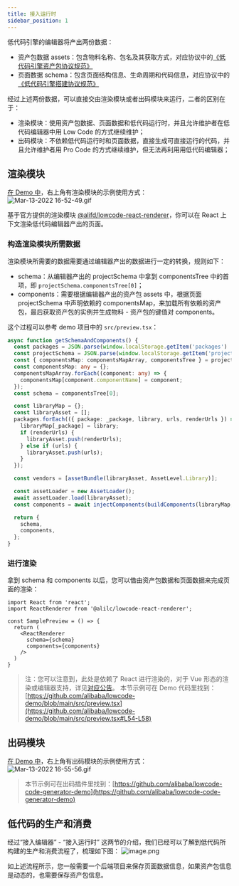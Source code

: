 ```yaml
---
title: 接入运行时
sidebar_position: 1
---
```


低代码引擎的编辑器将产出两份数据：

- 资产包数据 assets：包含物料名称、包名及其获取方式，对应协议中的[《低代码引擎资产包协议规范》](https://lowcode-engine.cn/assets)
- 页面数据 schema：包含页面结构信息、生命周期和代码信息，对应协议中的[《低代码引擎搭建协议规范》](https://lowcode-engine.cn/lowcode)

经过上述两份数据，可以直接交由渲染模块或者出码模块来运行，二者的区别在于：

- 渲染模块：使用资产包数据、页面数据和低代码运行时，并且允许维护者在低代码编辑器中用 Low Code 的方式继续维护；
- 出码模块：不依赖低代码运行时和页面数据，直接生成可直接运行的代码，并且允许维护者用 Pro Code 的方式继续维护，但无法再利用用低代码编辑器；

## 渲染模块

[在 Demo 中](https://lowcode-engine.cn/demo)，右上角有渲染模块的示例使用方式：
![Mar-13-2022 16-52-49.gif](https://cdn.nlark.com/yuque/0/2022/gif/242652/1647161579197-20c72ea4-6d9a-4692-9b23-005182f6387e.gif#clientId=u244806d0-100a-4&crop=0&crop=0&crop=1&crop=1&from=ui&id=u9b403d3d&margin=%5Bobject%20Object%5D&name=Mar-13-2022%2016-52-49.gif&originHeight=514&originWidth=1534&originalType=binary&ratio=1&rotation=0&showTitle=false&size=755539&status=done&style=stroke&taskId=u14f0f4c2-4d6c-4296-b2df-ccda870faff&title=)

基于官方提供的渲染模块 [@alifd/lowcode-react-renderer](https://github.com/alibaba/lowcode-engine/tree/main/packages/react-renderer)，你可以在 React 上下文渲染低代码编辑器产出的页面。

### 构造渲染模块所需数据

渲染模块所需要的数据需要通过编辑器产出的数据进行一定的转换，规则如下：

- schema：从编辑器产出的 projectSchema 中拿到 componentsTree 中的首项，即 `projectSchema.componentsTree[0]`；
- components：需要根据编辑器产出的资产包 assets 中，根据页面 projectSchema 中声明依赖的 componentsMap，来加载所有依赖的资产包，最后获取资产包的实例并生成物料 - 资产包的键值对 components。

这个过程可以参考 demo 项目中的 `src/preview.tsx`：
```typescript
async function getSchemaAndComponents() {
  const packages = JSON.parse(window.localStorage.getItem('packages') || '');
  const projectSchema = JSON.parse(window.localStorage.getItem('projectSchema') || '');
  const { componentsMap: componentsMapArray, componentsTree } = projectSchema;
  const componentsMap: any = {};
  componentsMapArray.forEach((component: any) => {
    componentsMap[component.componentName] = component;
  });
  const schema = componentsTree[0];

  const libraryMap = {};
  const libraryAsset = [];
  packages.forEach(({ package: _package, library, urls, renderUrls }) => {
    libraryMap[_package] = library;
    if (renderUrls) {
      libraryAsset.push(renderUrls);
    } else if (urls) {
      libraryAsset.push(urls);
    }
  });

  const vendors = [assetBundle(libraryAsset, AssetLevel.Library)];

  const assetLoader = new AssetLoader();
  await assetLoader.load(libraryAsset);
  const components = await injectComponents(buildComponents(libraryMap, componentsMap));

  return {
    schema,
    components,
  };
}
```

### 进行渲染

拿到 schema 和 components 以后，您可以借由资产包数据和页面数据来完成页面的渲染：
```tsx
import React from 'react';
import ReactRenderer from '@alilc/lowcode-react-renderer';

const SamplePreview = () => {
  return (
    <ReactRenderer
      schema={schema}
      components={components}
    />
  )
}
```

> 注：您可以注意到，此处是依赖了 React 进行渲染的，对于 Vue 形态的渲染或编辑器支持，详见[对应公告](https://github.com/alibaba/lowcode-engine/issues/236)。
> 本节示例可在 Demo 代码里找到：[https://github.com/alibaba/lowcode-demo/blob/main/src/preview.tsx](https://github.com/alibaba/lowcode-demo/blob/main/src/preview.tsx#L54-L58)


## 出码模块

[在 Demo 中](https://lowcode-engine.cn/demo)，右上角有出码模块的示例使用方式：
![Mar-13-2022 16-55-56.gif](https://cdn.nlark.com/yuque/0/2022/gif/242652/1647161777243-b16045c4-3cac-4920-8e68-ce064a90fe26.gif#clientId=u244806d0-100a-4&crop=0&crop=0&crop=1&crop=1&from=ui&id=ud7bfd5a2&margin=%5Bobject%20Object%5D&name=Mar-13-2022%2016-55-56.gif&originHeight=514&originWidth=1536&originalType=binary&ratio=1&rotation=0&showTitle=false&size=1727314&status=done&style=stroke&taskId=u4e079100-d6a0-4ad2-ac0c-938ab8e7759&title=)

> 本节示例可在出码插件里找到：[https://github.com/alibaba/lowcode-code-generator-demo](https://github.com/alibaba/lowcode-code-generator-demo)


## 低代码的生产和消费

经过“接入编辑器” - “接入运行时” 这两节的介绍，我们已经可以了解到低代码所构建的生产和消费流程了，梳理如下图：
![image.png](https://cdn.nlark.com/yuque/0/2022/png/242652/1644405393410-1c54fa37-74de-4c48-a4a9-1cbce359feeb.png#clientId=ua752ee55-c225-4&crop=0&crop=0&crop=1&crop=1&from=paste&height=396&id=u4ceefadb&margin=%5Bobject%20Object%5D&name=image.png&originHeight=1786&originWidth=3206&originalType=binary&ratio=1&rotation=0&showTitle=false&size=312489&status=done&style=none&taskId=uae8eacd1-4c05-4689-bb6a-24ceb76327d&title=&width=710)

如上述流程所示，您一般需要一个后端项目来保存页面数据信息，如果资产包信息是动态的，也需要保存资产包信息。

